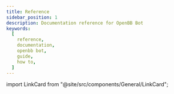 ```yaml
---
title: Reference
sidebar_position: 1
description: Documentation reference for OpenBB Bot
keywords:
  [
    reference,
    documentation,
    openbb bot,
    guide,
    how to,
  ]
---
```


import LinkCard from "@site/src/components/General/LinkCard";

<LinkCard
    type="bot"
	title="Discord"
	description="Discord Commands for OpenBB Bot"
    url="/bot/reference/discord"
    platform = "discord"
/>
<LinkCard
    type="bot"
	title="Telegram"
	description="Telegram Commands for OpenBB Bot"
    url="/bot/reference/telegram"
    platform = "telegram"
/>
